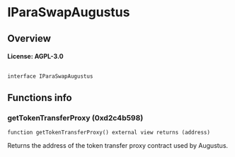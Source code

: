 # IParaSwapAugustus

## Overview

#### License: AGPL-3.0

## 

```solidity
interface IParaSwapAugustus
```


## Functions info

### getTokenTransferProxy (0xd2c4b598)

```solidity
function getTokenTransferProxy() external view returns (address)
```

Returns the address of the token transfer proxy contract used by Augustus.